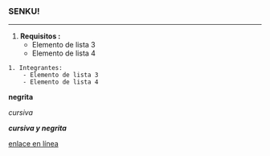 ### SENKU!
---

1. **Requisitos :**
    * Elemento de lista 3
    * Elemento de lista 4

~~~
1. Integrantes:
    - Elemento de lista 3
    - Elemento de lista 4
~~~

**negrita**

*cursiva*

***cursiva y negrita***

[enlace en línea](http://www.youtube.com)
